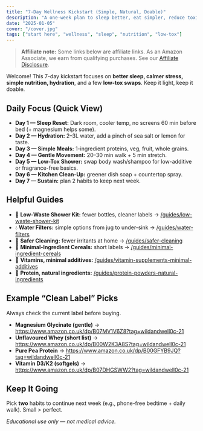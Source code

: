 ```yaml
---
title: "7-Day Wellness Kickstart (Simple, Natural, Doable)"
description: "A one-week plan to sleep better, eat simpler, reduce toxins and feel calmer — no overwhelm."
date: "2025-01-05"
cover: "/cover.jpg"
tags: ["start here", "wellness", "sleep", "nutrition", "low-tox"]
---
```


> **Affiliate note:** Some links below are affiliate links. As an Amazon Associate, we earn from qualifying purchases. See our [Affiliate Disclosure](/disclosure).

Welcome! This 7-day kickstart focuses on **better sleep, calmer stress, simple nutrition, hydration**, and a few **low-tox swaps**. Keep it light, keep it doable.

## Daily Focus (Quick View)
- **Day 1 — Sleep Reset:** Dark room, cooler temp, no screens 60 min before bed (+ magnesium helps some).  
- **Day 2 — Hydration:** 2–3L water, add a pinch of sea salt or lemon for taste.  
- **Day 3 — Simple Meals:** 1-ingredient proteins, veg, fruit, whole grains.  
- **Day 4 — Gentle Movement:** 20–30 min walk + 5 min stretch.  
- **Day 5 — Low-Tox Shower:** swap body wash/shampoo for low-additive or fragrance-free basics.  
- **Day 6 — Kitchen Clean-Up:** greener dish soap + countertop spray.  
- **Day 7 — Sustain:** plan 2 habits to keep next week.

## Helpful Guides
- 🛁 **Low-Waste Shower Kit:** fewer bottles, cleaner labels → [/guides/low-waste-shower-kit](/guides/low-waste-shower-kit)  
- 💧 **Water Filters:** simple options from jug to under-sink → [/guides/water-filters](/guides/water-filters)  
- 🧽 **Safer Cleaning:** fewer irritants at home → [/guides/safer-cleaning](/guides/safer-cleaning)  
- 🥣 **Minimal-Ingredient Cereals:** short labels → [/guides/minimal-ingredient-cereals](/guides/minimal-ingredient-cereals)  
- 💊 **Vitamins, minimal additives:** [/guides/vitamin-supplements-minimal-additives](/guides/vitamin-supplements-minimal-additives)  
- 🥤 **Protein, natural ingredients:** [/guides/protein-powders-natural-ingredients](/guides/protein-powders-natural-ingredients)

## Example “Clean Label” Picks
Always check the current label before buying.

- **Magnesium Glycinate (gentle)** → https://www.amazon.co.uk/dp/B07MV1V6Z8?tag=wildandwell0c-21  
- **Unflavoured Whey (short list)** → https://www.amazon.co.uk/dp/B00W2K3A8S?tag=wildandwell0c-21  
- **Pure Pea Protein** → https://www.amazon.co.uk/dp/B00GFYB9JQ?tag=wildandwell0c-21  
- **Vitamin D3/K2 (softgels)** → https://www.amazon.co.uk/dp/B07DHGSWW2?tag=wildandwell0c-21

## Keep It Going
Pick **two** habits to continue next week (e.g., phone-free bedtime + daily walk). Small > perfect.

*Educational use only — not medical advice.*
